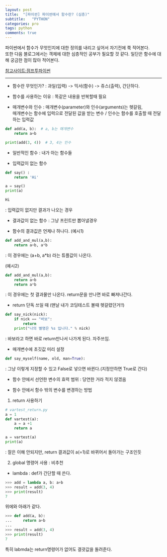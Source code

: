 ```yaml
---
layout: post
title:  "[파이썬] 파이썬에서 함수란? (심층)"
subtitle:   "PYTHON"
categories: pro
tags: python
comments: true
---
```


파이썬에서 함수가 무엇인지에 대한 정의를 내리고 싶어서 자기전에 쭉 적어본다.  
또한 다음 블로그에서는 객체에 대한 심층적인 공부가 필요할 것 같다. 일단은 함수에 대해 궁금한 점이 많아 적어본다.  

[참고사이트:점프투파이썬](https://wikidocs.net/24)  
  
  
---

- 함수란 무엇인가?
: 과일(입력) -> 믹서(함수) -> 쥬스(출력), 간단하다.
  
  
- 함수를 사용하는 이유
: 똑같은 내용을 반복할때 필요
  
  
- 매개변수와 인수
: 매개변수(parameter)와 인수(arguments)는 헷갈림,  
매개변수는 함수에 입력으로 전달된 값을 받는 변수 / 인수는 함수를 호출할 때 전달하는 입력값
  
  
```python
def add(a, b):  # a, b는 매개변수
    return a+b

print(add(3, 4))  # 3, 4는 인수
```
  
  
- 일반적인 함수
: 내가 아는 함수들
  
  
- 입력값이 없는 함수
```python
def say() :
    return 'Hi'

a = say()
print(a)

```
```python
Hi
```  
: 입력값이 없지만 결과가 나오는 경우
  
  
- 결과값이 없는 함수
: 그냥 프린트만 뽑아낼경우
  
  
- 함수의 결과값은 언제나 하나다.
(예시1)  
```python
def add_and_mul(a,b): 
    return a+b, a*b
```
: 이 경우에는 (a+b, a*b) 라는 튜플값이 나온다.
  
(예시2)  
```python
def add_and_mul(a,b): 
    return a+b 
    return a*b 
```
: 이 경우에는 첫 결과물만 나온다. return문을 만나면 바로 빠져나간다.
  
  
- return 단독 쓰일 때 (맨날 내가 코딩테스트 볼때 헷갈렸던거!!)
```python
def say_nick(nick): 
    if nick == "바보": 
        return 
    print("나의 별명은 %s 입니다." % nick)
```
: 바보라고 하면 바로 return만나서 나가게 된다. 자주쓰임.
  
  
- 매개변수에 초깃값 미리 설정
```python
def say_myself(name, old, man=True): 
```
: 그냥 이렇게 지정할 수 있고 False로 넣으면 바뀐다.(지정안하면 True로 간다)
  
  
- 함수 안에서 선언한 변수의 효력 범위
: 당연한 거라 적지 않겠음
  
  
- 함수 안에서 함수 밖의 변수를 변경하는 방법  
1) return 사용하기  
```python
# vartest_return.py
a = 1 
def vartest(a): 
    a = a +1 
    return a

a = vartest(a) 
print(a)
```
: 잘은 이해 안되지만, return 결과값이 a(=1)로 바뀌어서 돌아가는 구조인듯
  
2) global 명령어 사용
: 비추천
  
  
- lambda
: def가 간단할 때 쓴다.
```python
>>> add = lambda a, b: a+b
>>> result = add(3, 4)
>>> print(result)
7
```
위에와 아래가 같다.
```python
>>> def add(a, b):
...     return a+b
...
>>> result = add(3, 4)
>>> print(result)
7
```
특히 labmda는 return명령어가 없어도 결괏값을 돌려준다.
